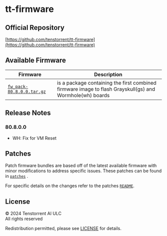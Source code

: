 # tt-firmware

## Official Repository
[https://github.com/tenstorrent/tt-firmware](https://github.com/tenstorrent/tt-firmware)

## Available Firmware

| Firmware | Description |
| --- | --- |
| [`fw_pack-80.8.0.0.tar.gz`](fw_pack-80.8.0.0.tar.gz) | is a package containing the first combined firmware image to flash Grayskull(gs) and Wormhole(wh) boards|

## Release Notes

### 80.8.0.0
- WH: Fix for VM Reset

## Patches

Patch firmware bundles are based off of the latest available firmware with minor modifications to address specific issues. These patches can be found in [`patches`](patches/) .

For specific details on the changes refer to the patches [`README`](patches/README.md).

## License
© 2024 Tenstorrent AI ULC<br/>
All rights reserved

Redistribution permitted, please see [LICENSE](LICENSE) for details.
